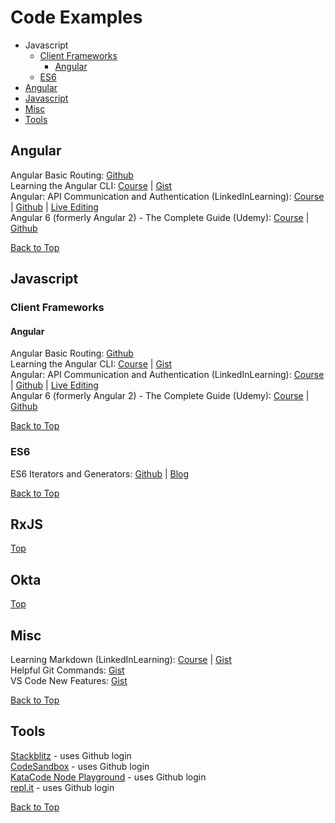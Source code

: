 # Code Examples
* Javascript
  * [Client Frameworks](#client-frameworks)
    * [Angular](#angular-1)
  * [ES6](#es6)
* [Angular](#angular)
* [Javascript](#javascript)
* [Misc](#misc)
* [Tools](#tools)
##  Angular
Angular Basic Routing: [Github](https://github.com/kozigh01/angular-basic-routing)  
Learning the Angular CLI: [Course](https://www.linkedin.com/learning/learning-the-angular-cli-2) | [Gist](https://gist.github.com/kozigh01/37b52fc1362da677b953c957178ee703)  
Angular: API Communication and Authentication (LinkedInLearning): [Course](https://www.linkedin.com/learning/angular-api-communication-and-authentication) | [Github](https://github.com/kozigh01/AngularAPICommAndAuth) | [Live Editing](https://stackblitz.com/github/kozigh01/AngularAPICommAndAuth/tree/master/my-app)  
Angular 6 (formerly Angular 2) - The Complete Guide (Udemy): [Course](https://www.udemy.com/the-complete-guide-to-angular-2/learn/v4/overview) | [Github](https://github.com/kozigh01/AngularAPICommAndAuth)  

[Back to Top](#code-examples)  
## Javascript
### Client Frameworks
#### Angular
Angular Basic Routing: [Github](https://github.com/kozigh01/angular-basic-routing)  
Learning the Angular CLI: [Course](https://www.linkedin.com/learning/learning-the-angular-cli-2) | [Gist](https://gist.github.com/kozigh01/37b52fc1362da677b953c957178ee703)  
Angular: API Communication and Authentication (LinkedInLearning): [Course](https://www.linkedin.com/learning/angular-api-communication-and-authentication) | [Github](https://github.com/kozigh01/AngularAPICommAndAuth) | [Live Editing](https://stackblitz.com/github/kozigh01/AngularAPICommAndAuth/tree/master/my-app)  
Angular 6 (formerly Angular 2) - The Complete Guide (Udemy): [Course](https://www.udemy.com/the-complete-guide-to-angular-2/learn/v4/overview) | [Github](https://github.com/kozigh01/AngularAPICommAndAuth)  

[Back to Top](#code-examples)
### ES6
ES6 Iterators and Generators: [Github](https://github.com/kozigh01/es6-iterators-generators) | [Blog](https://codeburst.io/a-simple-guide-to-es6-iterators-in-javascript-with-examples-189d052c3d8e)  

[Back to Top](#code-examples)
## RxJS
[Top](#code-examples)
## Okta
[Top](#code-examples)
## Misc
Learning Markdown (LinkedInLearning): [Course](https://www.linkedin.com/learning/learning-markdown) | [Gist](https://gist.github.com/kozigh01/b93a28c22b1e564c6a2d6f417712c97e)  
Helpful Git Commands: [Gist](https://gist.github.com/kozigh01/38da36a44765bba001669daa428209ac)  
VS Code New Features: [Gist](https://gist.github.com/kozigh01/252c2345aa4cb936bd85f08d15cd3fec)  

[Back to Top](#code-examples)
## Tools
[Stackblitz](https://stackblitz.com/) - uses Github login  
[CodeSandbox](https://codesandbox.io/) - uses Github login  
[KataCode Node Playground](https://www.katacoda.com/courses/nodejs/playground) - uses Github login  
[repl.it](https://repl.it/repls) - uses Github login  

[Back to Top](#code-examples)

